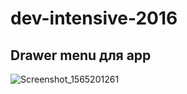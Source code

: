 # dev-intensive-2016

## Drawer menu для app
![Screenshot_1565201261](https://user-images.githubusercontent.com/10943612/62646683-89667f80-b957-11e9-88c3-416a5245271c.png)
